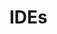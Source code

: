 <div id="title">

# IDEs
</div>

<div id="body">

<include src="introduction/container-inParent-asPanel.md" boilerplate />
<include src="debugging/container-inParent-asPanel.md" boilerplate />

</div>